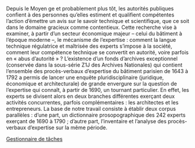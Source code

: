 Depuis le Moyen  ge et probablement plus tôt, les autorités publiques confient à des personnes qu’elles estiment et qualifient compétentes l’action d’émettre un avis sur le savoir technique et scientifique, que ce soit dans le domaine gracieux comme contentieux. Cette recherche vise à examiner, à partir d’un secteur économique majeur – celui du bâtiment à l’époque moderne –, le mécanisme de l’expertise : comment la langue technique régulatrice et maîtrisée des experts s’impose à la société, comment leur compétence technique se convertit en autorité, voire parfois en « abus d’autorité » ? L’existence d’un fonds d’archives exceptionnel (conservée dans la sous-série Z1J des Archives Nationales) qui contient l’ensemble des procès-verbaux d’expertise du bâtiment parisien de 1643 à 1792 a permis de lancer une enquête pluridisciplinaire (juridique, économique et architecturale) de grande envergure sur la question de l’expertise qui connaît, à partir de 1690, un tournant particulier. En effet, les experts se divisent alors en deux branches différentes exerçant deux activités concurrentes, parfois complémentaires : les architectes et les entrepreneurs. La base de notre travail consiste à établir deux corpus parallèles : d’une part, un dictionnaire prosopographique des 242 experts exerçant de 1690 à 1790 ; d’autre part, l’inventaire et l’analyse des procès-verbaux d’expertise sur la même période.

[Gestionnaire de tâches](https://github.com/orgs/anrExperts/projects/2)
